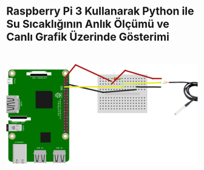 <h1>Raspberry Pi 3 Kullanarak Python ile Su Sıcaklığının Anlık Ölçümü ve Canlı Grafik Üzerinde Gösterimi</h1>
<br><br>
<img src="https://github.com/mfadak/RaspberryPi/blob/main/WaterTemperatureLivePlot/drawwing.png" />
